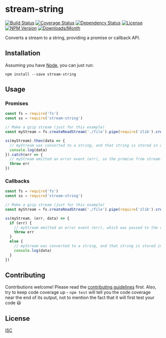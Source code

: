 # stream-string

[![Build Status](https://img.shields.io/travis/jamescostian/stream-string.svg?style=flat)](https://travis-ci.org/jamescostian/stream-string)
[![Coverage Status](https://img.shields.io/coveralls/jamescostian/stream-string.svg?style=flat)](https://coveralls.io/r/jamescostian/stream-string?branch=master)
[![Dependency Status](https://img.shields.io/gemnasium/jamescostian/stream-string.svg?style=flat)](https://gemnasium.com/jamescostian/stream-string)
[![License](https://img.shields.io/npm/l/stream-string.svg?style=flat)](https://github.com/jamescostian/stream-string/blob/master/LICENSE)
[![NPM Version](https://img.shields.io/npm/v/stream-string.svg?style=flat)](https://www.npmjs.com/package/stream-string)
[![Downloads/Month](https://img.shields.io/npm/dm/stream-string.svg?style=flat)](https://www.npmjs.com/package/stream-string)

Converts a stream to a string, providing a promise or callback API.

## Installation

Assuming you have [Node](http://nodejs.org), you can just run:

```
npm install --save stream-string
```

## Usage

### Promises

```js
const fs = require('fs')
const ss = require('stream-string')

// Make a gzip stream (just for this example)
const myStream = fs.createReadStream('./file').pipe(require('zlib').createGzip())

ss(myStream).then(data => {
  // myStream was converted to a string, and that string is stored in data
  console.log(data)
}).catch(err => {
  // myStream emitted an error event (err), so the promise from stream-string was rejected
  throw err
})
```

### Callbacks

```js
const fs = require('fs')
const ss = require('stream-string')

// Make a gzip stream (just for this example)
const myStream = fs.createReadStream('./file').pipe(require('zlib').createGzip())

ss(myStream, (err, data) => {
  if (err) {
    // myStream emitted an error event (err), which was passed to the callback
    throw err
  }
  else {
    // myStream was converted to a string, and that string is stored in data
    console.log(data)
  }
})
```

## Contributing

Contributions welcome! Please read the [contributing guidelines](CONTRIBUTING.md) first. Also, try to keep code coverage up - `npm test` will tell you the code coverage near the end of its output, not to mention the fact that it will first test your code :smiley:

## License

[ISC](LICENSE)
